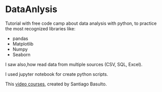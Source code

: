 # DataAnlysis
Tutorial with free code camp about data analysis with python, to practice the most recognized libraries like:
 * pandas
 * Matplotlib
 * Numpy
 * Seaborn
 
 I saw also,how read data from multiple sources (CSV, SQL, Excel).
 
 I used jupyter notebook for create  python scripts.
 
 This [video courses](https://www.freecodecamp.org/learn/data-analysis-with-python/), created by Santiago Basulto.
 
 
